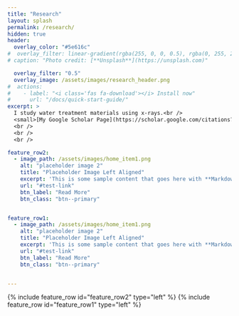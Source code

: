 ```yaml
---
title: "Research"
layout: splash
permalink: /research/
hidden: true
header:
  overlay_color: "#5e616c"
#  overlay_filter: linear-gradient(rgba(255, 0, 0, 0.5), rgba(0, 255, 255, 0.5))
# caption: "Photo credit: [**Unsplash**](https://unsplash.com)"

  overlay_filter: "0.5"
  overlay_image: /assets/images/research_header.png
#  actions:
#    - label: "<i class='fas fa-download'></i> Install now"
#      url: "/docs/quick-start-guide/"
excerpt: >
  I study water treatment materials using x-rays.<br />
  <small>[My Google Scholar Page](https://scholar.google.com/citations?user=jauk6jtTsOAC&hl=en&oi=ao)
  <br />
  <br />
  <br />

feature_row2:
  - image_path: /assets/images/home_item1.png
    alt: "placeholder image 2"
    title: "Placeholder Image Left Aligned"
    excerpt: 'This is some sample content that goes here with **Markdown** formatting. Left aligned with `type="left"`'
    url: "#test-link"
    btn_label: "Read More"
    btn_class: "btn--primary"


feature_row1:
  - image_path: /assets/images/home_item1.png
    alt: "placeholder image 2"
    title: "Placeholder Image Left Aligned"
    excerpt: 'This is some sample content that goes here with **Markdown** formatting. Left aligned with `type="left"`'
    url: "#test-link"
    btn_label: "Read More"
    btn_class: "btn--primary"


---
```


{% include feature_row id="feature_row2" type="left" %}
{% include feature_row id="feature_row1" type="left" %}
